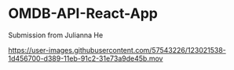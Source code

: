 # OMDB-API-React-App
Submission from Julianna He






https://user-images.githubusercontent.com/57543226/123021538-1d456700-d389-11eb-91c2-31e73a9de45b.mov




